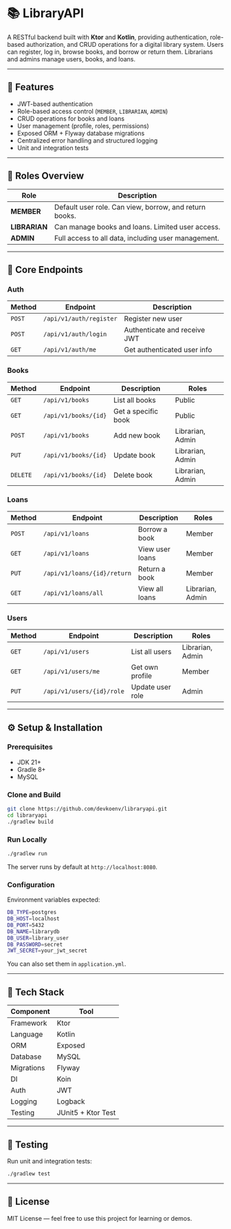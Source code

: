 # 📚 LibraryAPI

A RESTful backend built with **Ktor** and **Kotlin**, providing authentication, role-based authorization, and CRUD
operations for a digital library system. Users can register, log in, browse books, and borrow or return them. Librarians
and admins manage users, books, and loans.

---

## 🚀 Features

* JWT-based authentication
* Role-based access control (`MEMBER`, `LIBRARIAN`, `ADMIN`)
* CRUD operations for books and loans
* User management (profile, roles, permissions)
* Exposed ORM + Flyway database migrations
* Centralized error handling and structured logging
* Unit and integration tests

---

## 🧩 Roles Overview

| Role          | Description                                            |
|---------------|--------------------------------------------------------|
| **MEMBER**    | Default user role. Can view, borrow, and return books. |
| **LIBRARIAN** | Can manage books and loans. Limited user access.       |
| **ADMIN**     | Full access to all data, including user management.    |

---

## 📖 Core Endpoints

### **Auth**

| Method | Endpoint                | Description                  |
|--------|-------------------------|------------------------------|
| `POST` | `/api/v1/auth/register` | Register new user            |
| `POST` | `/api/v1/auth/login`    | Authenticate and receive JWT |
| `GET`  | `/api/v1/auth/me`       | Get authenticated user info  |

### **Books**

| Method   | Endpoint             | Description         | Roles            |
|----------|----------------------|---------------------|------------------|
| `GET`    | `/api/v1/books`      | List all books      | Public           |
| `GET`    | `/api/v1/books/{id}` | Get a specific book | Public           |
| `POST`   | `/api/v1/books`      | Add new book        | Librarian, Admin |
| `PUT`    | `/api/v1/books/{id}` | Update book         | Librarian, Admin |
| `DELETE` | `/api/v1/books/{id}` | Delete book         | Librarian, Admin |

### **Loans**

| Method | Endpoint                    | Description     | Roles            |
|--------|-----------------------------|-----------------|------------------|
| `POST` | `/api/v1/loans`             | Borrow a book   | Member           |
| `GET`  | `/api/v1/loans`             | View user loans | Member           |
| `PUT`  | `/api/v1/loans/{id}/return` | Return a book   | Member           |
| `GET`  | `/api/v1/loans/all`         | View all loans  | Librarian, Admin |

### **Users**

| Method | Endpoint                  | Description      | Roles            |
|--------|---------------------------|------------------|------------------|
| `GET`  | `/api/v1/users`           | List all users   | Librarian, Admin |
| `GET`  | `/api/v1/users/me`        | Get own profile  | Member           |
| `PUT`  | `/api/v1/users/{id}/role` | Update user role | Admin            |

---

## ⚙️ Setup & Installation

### **Prerequisites**

* JDK 21+
* Gradle 8+
* MySQL

### **Clone and Build**

```bash
git clone https://github.com/devkoenv/libraryapi.git
cd libraryapi
./gradlew build
```

### **Run Locally**

```bash
./gradlew run
```

The server runs by default at `http://localhost:8080`.

### **Configuration**

Environment variables expected:

```bash
DB_TYPE=postgres
DB_HOST=localhost
DB_PORT=5432
DB_NAME=librarydb
DB_USER=library_user
DB_PASSWORD=secret
JWT_SECRET=your_jwt_secret
```

You can also set them in `application.yml`.

---

## 🧱 Tech Stack

| Component  | Tool               |
|------------|--------------------|
| Framework  | Ktor               |
| Language   | Kotlin             |
| ORM        | Exposed            |
| Database   | MySQL              |
| Migrations | Flyway             |
| DI         | Koin               |
| Auth       | JWT                |
| Logging    | Logback            |
| Testing    | JUnit5 + Ktor Test |

---

## 🧪 Testing

Run unit and integration tests:

```bash
./gradlew test
```

---

## 📄 License

MIT License — feel free to use this project for learning or demos.
